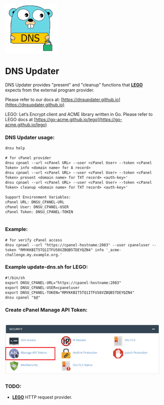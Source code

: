 <p>
  <img src="https://github.com/dnsupdater/dnsupdater/raw/main/doc/dns_updater.png">
</p>

# DNS Updater

DNS Updater provides "present" and "cleanup" functions that [**LEGO**](https://go-acme.github.io/lego) expects from the external program provider.

Please refer to our docs at: [https://dnsupdater.github.io](https://dnsupdater.github.io)

LEGO: Let’s Encrypt client and ACME library written in Go.
Please refer to LEGO docs at [https://go-acme.github.io/lego](https://go-acme.github.io/lego)

### DNS Updater usage:

```
dnsu help

# for cPanel provider
dnsu cpnael --url <cPanel URL> --user <cPanel User> --token <cPanel Token> info <domain name> for A record>
dnsu cpnael --url <cPanel URL> --user <cPanel User> --token <cPanel Token> present <domain name> for TXT record> <auth-key>'
dnsu cpnael --url <cPanel URL> --user <cPanel User> --token <cPanel Token> cleanup <domain name> for TXT record> <auth-key>'

Support Environment Variables:
cPanel URL: DNSU_CPANEL-URL 
cPanel User: DNSU_CPANEL-USER  
cPanel Token: DNSU_CPANEL-TOKEN 
	
```
### Example:
```
# for verify cPanel access
dnsu cpnael --url "https://cpanel-hostname:2083" --user cpaneluser --token "RMYKKBIT5TQ1ITFU58VZBQB5TDEYQZN4" info '_acme-challenge.my.example.org.'
```

### Example update-dns.sh for LEGO:
```
#!/bin/sh
export DNSU_CPANEL-URL="https://cpanel-hostname:2083"
export DNSU_CPANEL-USER=cpaneluser
export DNSU_CPANEL-TOKEN="RMYKKBIT5TQ1ITFU58VZBQB5TDEYQZN4"
dnsu cpanel "$@"
```


### Create cPanel Manage API Token:
# ![cPanel](./doc/cpanel1.png)


### TODO:
- [**LEGO**](https://go-acme.github.io/lego/dns/httpreq/) HTTP request provider.
